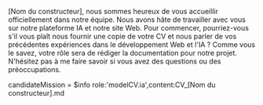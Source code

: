  [Nom du constructeur], nous sommes heureux de vous accueillir officiellement dans notre équipe. Nous avons hâte de travailler avec vous sur notre plateforme IA et notre site Web. Pour commencer, pourriez-vous s'il vous plaît nous fournir une copie de votre CV et nous parler de vos précédentes expériences dans le développement Web et l'IA ? Comme vous le savez, votre rôle sera de rédiger la documentation pour notre projet. N'hésitez pas à me faire savoir si vous avez des questions ou des préoccupations.

candidateMission = $info role:'modelCV.ia',content:CV\_[Nom du constructeur].md